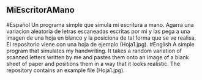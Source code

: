 ## MiEscritorAMano
#Español
Un programa simple que simula mi escritura a mano. Agarra una variacion aleatoria de letras escaneadas escritas por mi y las pega a una imagen de una hoja en blanco y la posiciona de tal forma que se ve realisa. El repositorio viene con una hoja de ejemplo (Hoja1.jpg).
#English
A simple program that simulates my handwriting. It takes a random variation of scanned letters written by me and pastes them onto an image of a blank sheet of paper and positions them in a way that it looks realistic. The repository contains an example file (Hoja1.jpg).
